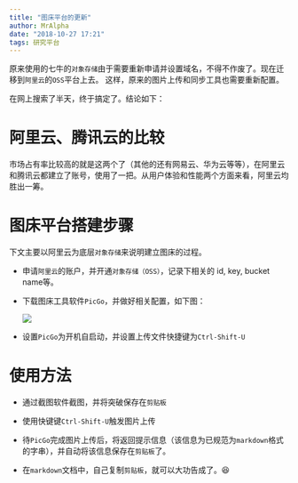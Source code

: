 ```yaml
---
title: "图床平台的更新"
author: MrAlpha
date: "2018-10-27 17:21"
tags: 研究平台
---
```


原来使用的七牛的`对象存储`由于需要重新申请并设置域名，不得不作废了。现在迁移到`阿里云`的`OSS`平台上去。 这样，原来的图片上传和同步工具也需要重新配置。

在网上搜索了半天，终于搞定了。结论如下：

# 阿里云、腾讯云的比较

市场占有率比较高的就是这两个了（其他的还有网易云、华为云等等），在阿里云和腾讯云都建立了账号，使用了一把。从用户体验和性能两个方面来看，阿里云均胜出一筹。

# 图床平台搭建步骤

下文主要以阿里云为底层`对象存储`来说明建立图床的过程。

- 申请`阿里云`的账户，并开通`对象存储（OSS）`，记录下相关的 id, key, bucket name等。

- 下载图床工具软件`PicGo`，并做好相关配置，如下图：

  ![](http://netimages.oss-cn-beijing.aliyuncs.com/img/20181027132626.png)

- 设置`PicGo`为开机自启动，并设置上传文件快捷键为`Ctrl-Shift-U`

# 使用方法

- 通过截图软件截图，并将突破保存在`剪贴板`

- 使用快键键`Ctrl-Shift-U`触发图片上传

- 待`PicGo`完成图片上传后，将返回提示信息（该信息为已规范为`markdown`格式的字串），并自动将该信息保存在`剪贴板`了。

- 在`markdown`文档中，自己复制`剪贴板`，就可以大功告成了。:laughing:
